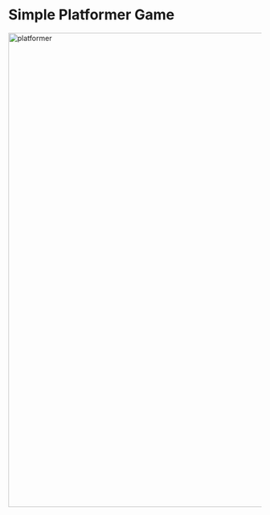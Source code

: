 # Simple Platformer Game


<img width="943" alt="platformer" src="https://github.com/user-attachments/assets/82ea8bfb-9c02-43f1-8b42-2b3740b5fc9a">
